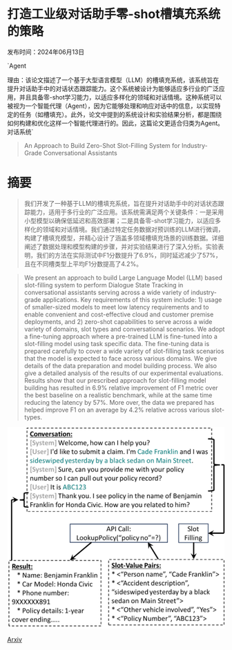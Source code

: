 # 打造工业级对话助手零-shot槽填充系统的策略

发布时间：2024年06月13日

`Agent

理由：该论文描述了一个基于大型语言模型（LLM）的槽填充系统，该系统旨在提升对话助手中的对话状态跟踪能力。这个系统被设计为能够适应多行业的广泛应用，并且具备零-shot学习能力，以适应多样化的领域和对话情境。这种系统可以被视为一个智能代理（Agent），因为它能够处理和响应对话中的信息，以实现特定的任务（如槽填充）。此外，论文中提到的系统设计和实验结果分析，都是围绕如何构建和优化这样一个智能代理进行的。因此，这篇论文更适合归类为Agent。` `对话系统`

> An Approach to Build Zero-Shot Slot-Filling System for Industry-Grade Conversational Assistants

# 摘要

> 我们开发了一种基于LLM的槽填充系统，旨在提升对话助手中的对话状态跟踪能力，适用于多行业的广泛应用。该系统需满足两个关键条件：一是采用小型模型以确保低延迟和高效部署；二是具备零-shot学习能力，以适应多样化的领域和对话情境。我们通过特定任务数据对预训练的LLM进行微调，构建了槽填充模型，并精心设计了涵盖多领域槽填充场景的训练数据。详细阐述了数据处理和模型构建的步骤，并对实验结果进行了深入分析。实验表明，我们的方法在实际测试中F1分数提升了6.9%，同时延迟减少了57%，且在不同槽类型上平均F1分数提高了4.2%。

> We present an approach to build Large Language Model (LLM) based slot-filling system to perform Dialogue State Tracking in conversational assistants serving across a wide variety of industry-grade applications. Key requirements of this system include: 1) usage of smaller-sized models to meet low latency requirements and to enable convenient and cost-effective cloud and customer premise deployments, and 2) zero-shot capabilities to serve across a wide variety of domains, slot types and conversational scenarios. We adopt a fine-tuning approach where a pre-trained LLM is fine-tuned into a slot-filling model using task specific data. The fine-tuning data is prepared carefully to cover a wide variety of slot-filling task scenarios that the model is expected to face across various domains. We give details of the data preparation and model building process. We also give a detailed analysis of the results of our experimental evaluations. Results show that our prescribed approach for slot-filling model building has resulted in 6.9% relative improvement of F1 metric over the best baseline on a realistic benchmark, while at the same time reducing the latency by 57%. More over, the data we prepared has helped improve F1 on an average by 4.2% relative across various slot-types.

![打造工业级对话助手零-shot槽填充系统的策略](../../../paper_images/2406.08848/slot-filling-illustration.png)

[Arxiv](https://arxiv.org/abs/2406.08848)